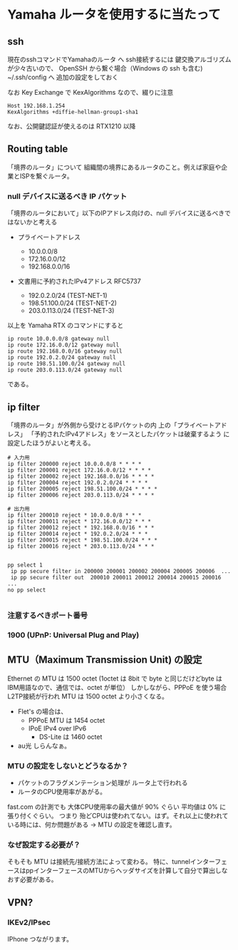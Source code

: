 ﻿# Yamaha ルータを使用するに当たって

## ssh

現在のsshコマンドでYamahaのルータ へ ssh接続するには 鍵交換アルゴリズムが少々古いので、
OpenSSH から繋ぐ場合（Windows の ssh も含む) ~/.ssh/config へ 追加の設定をしておく

なお Key Exchange で KexAlgorithms なので、綴りに注意

```
Host 192.168.1.254
KexAlgorithms +diffie-hellman-group1-sha1
```

なお、公開鍵認証が使えるのは RTX1210 以降

## Routing table

 「境界のルータ」について
 組織間の境界にあるルータのこと。例えば家庭や企業とISPを繋ぐルータ。

### null デバイスに送るべき IP パケット

「境界のルータにおいて」以下のIPアドレス向けの、null デバイスに送るべきではないかと考える

- プライベートアドレス
    - 10.0.0.0/8
    - 172.16.0.0/12
    - 192.168.0.0/16
 
- 文書用に予約されたIPv4アドレス RFC5737
    - 192.0.2.0/24 (TEST-NET-1)
    - 198.51.100.0/24 (TEST-NET-2)
    - 203.0.113.0/24 (TEST-NET-3)

以上を Yamaha RTX のコマンドにすると
```
ip route 10.0.0.0/8 gateway null
ip route 172.16.0.0/12 gateway null
ip route 192.168.0.0/16 gateway null
ip route 192.0.2.0/24 gateway null
ip route 198.51.100.0/24 gateway null
ip route 203.0.113.0/24 gateway null
```

である。

## ip filter

「境界のルータ」が外側から受けとるIPパケットの内 上の「プライベートアドレス」 「予約されたIPv4アドレス」をソースとしたパケットは破棄するよう
に設定したほうがよいと考える。

```
# 入力用
ip filter 200000 reject 10.0.0.0/8 * * * *
ip filter 200001 reject 172.16.0.0/12 * * * *
ip filter 200002 reject 192.168.0.0/16 * * * *
ip filter 200004 reject 192.0.2.0/24 * * * *
ip filter 200005 reject 198.51.100.0/24 * * * *
ip filter 200006 reject 203.0.113.0/24 * * * *

# 出力用
ip filter 200010 reject * 10.0.0.0/8 * * *
ip filter 200011 reject * 172.16.0.0/12 * * *
ip filter 200012 reject * 192.168.0.0/16 * * *
ip filter 200014 reject * 192.0.2.0/24 * * *
ip filter 200015 reject * 198.51.100.0/24 * * *
ip filter 200016 reject * 203.0.113.0/24 * * *


pp select 1
 ip pp secure filter in 200000 200001 200002 200004 200005 200006  ...
 ip pp secure filter out  200010 200011 200012 200014 200015 200016 ...
no pp select


```

### 注意するべきポート番号

### 1900 (UPnP: Universal Plug and Play)




## MTU（Maximum Transmission Unit) の設定
 Ethernet の MTU は 1500 octet (1octet は 8bit で byte と同じだけどbyte は IBM用語なので、通信では、octet が単位）
 しかしながら、PPPoE を使う場合L2TP接続が行われ MTU は 1500 octet より小さくなる。
- Flet's の場合は、
    - PPPoE MTU は 1454 octet
    - IPoE IPv4 over IPv6
        - DS-Lite は 1460 octet
- au光 しらんなぁ。

### MTU の設定をしないとどうなるか？
- パケットのフラグメンテーション処理が ルータ上で行われる
- ルータのCPU使用率があがる。

 fast.com の計測でも 大体CPU使用率の最大値が 90% ぐらい 平均値は 0% に張り付くぐらい。
 つまり 殆どCPUは使われてない。はず。それ以上に使われている時には、何か問題がある -> MTU の設定を確認し直す。

### なぜ設定する必要が？
 そもそも MTU は接続先/接続方法によって変わる。
 特に、tunnelインターフェースはppインターフェースのMTUからヘッダサイズを計算して自分で算出しなおす必要がある。


## VPN?
### IKEv2/IPsec 
 IPhone つながります。
